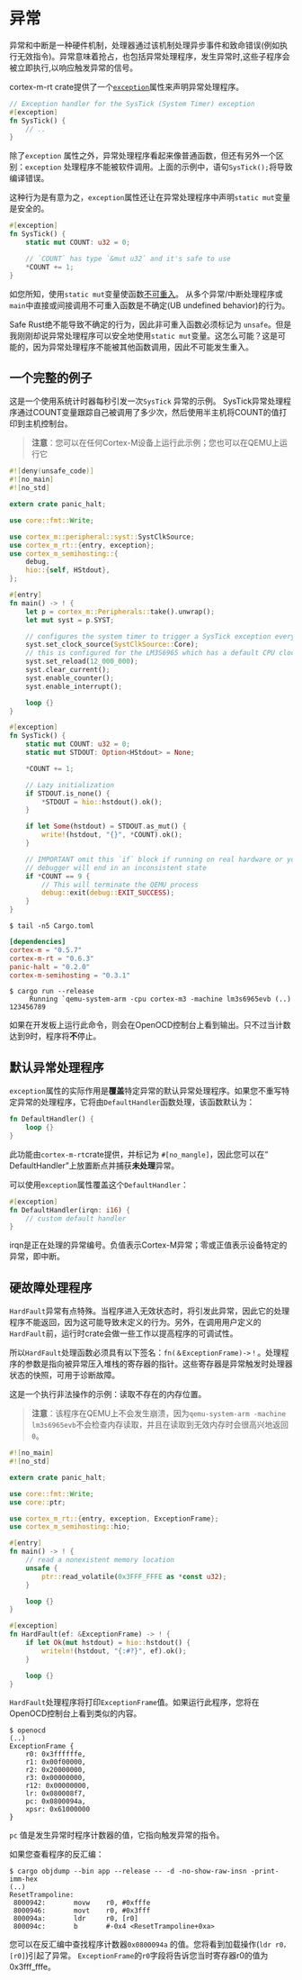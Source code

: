 # 异常

异常和中断是一种硬件机制，处理器通过该机制处理异步事件和致命错误(例如执行无效指令)。异常意味着抢占，也包括异常处理程序，发生异常时,这些子程序会被立即执行,以响应触发异常的信号。

cortex-m-rt crate提供了一个[`exception`]属性来声明异常处理程序。

[`exception`]:https://docs.rs/cortex-m-rt-macros/latest/cortex_m_rt_macros/attr.exception.html

``` rust , ignore
// Exception handler for the SysTick (System Timer) exception
#[exception]
fn SysTick() {
    // ..
}
```

除了`exception` 属性之外，异常处理程序看起来像普通函数，但还有另外一个区别：`exception` 处理程序不能被软件调用。上面的示例中，语句`SysTick();`将导致编译错误。

这种行为是有意为之，`exception`属性还让在异常处理程序中声明`static mut`变量是安全的。

``` rust , ignore
#[exception]
fn SysTick() {
    static mut COUNT: u32 = 0;

    // `COUNT` has type `&mut u32` and it's safe to use
    *COUNT += 1;
}
```

如您所知，使用`static mut`变量使函数[不可重入](https://en.wikipedia.org/wiki/Reentrancy_(computing))。 从多个异常/中断处理程序或`main`中直接或间接调用不可重入函数是不确定(UB undefined behavior)的行为。

Safe Rust绝不能导致不确定的行为，因此非可重入函数必须标记为 `unsafe`。但是我刚刚却说异常处理程序可以安全地使用`static mut`变量。这怎么可能？这是可能的，因为异常处理程序不能被其他函数调用，因此不可能发生重入。

## 一个完整的例子

这是一个使用系统计时器每秒引发一次`SysTick` 异常的示例。 SysTick异常处理程序通过COUNT变量跟踪自己被调用了多少次，然后使用半主机将COUNT的值打印到主机控制台。

> **注意**：您可以在任何Cortex-M设备上运行此示例；您也可以在QEMU上运行它

```rust , ignore
#![deny(unsafe_code)]
#![no_main]
#![no_std]

extern crate panic_halt;

use core::fmt::Write;

use cortex_m::peripheral::syst::SystClkSource;
use cortex_m_rt::{entry, exception};
use cortex_m_semihosting::{
    debug,
    hio::{self, HStdout},
};

#[entry]
fn main() -> ! {
    let p = cortex_m::Peripherals::take().unwrap();
    let mut syst = p.SYST;

    // configures the system timer to trigger a SysTick exception every second
    syst.set_clock_source(SystClkSource::Core);
    // this is configured for the LM3S6965 which has a default CPU clock of 12 MHz
    syst.set_reload(12_000_000);
    syst.clear_current();
    syst.enable_counter();
    syst.enable_interrupt();

    loop {}
}

#[exception]
fn SysTick() {
    static mut COUNT: u32 = 0;
    static mut STDOUT: Option<HStdout> = None;

    *COUNT += 1;

    // Lazy initialization
    if STDOUT.is_none() {
        *STDOUT = hio::hstdout().ok();
    }

    if let Some(hstdout) = STDOUT.as_mut() {
        write!(hstdout, "{}", *COUNT).ok();
    }

    // IMPORTANT omit this `if` block if running on real hardware or your
    // debugger will end in an inconsistent state
    if *COUNT == 9 {
        // This will terminate the QEMU process
        debug::exit(debug::EXIT_SUCCESS);
    }
}
```


``` console
$ tail -n5 Cargo.toml
```

``` toml
[dependencies]
cortex-m = "0.5.7"
cortex-m-rt = "0.6.3"
panic-halt = "0.2.0"
cortex-m-semihosting = "0.3.1"
```

``` console
$ cargo run --release
     Running `qemu-system-arm -cpu cortex-m3 -machine lm3s6965evb (..)
123456789
```

如果在开发板上运行此命令，则会在OpenOCD控制台上看到输出。只不过当计数达到9时，程序将**不**停止。

## 默认异常处理程序

 `exception`属性的实际作用是**覆盖**特定异常的默认异常处理程序。如果您不重写特定异常的处理程序，它将由`DefaultHandler`函数处理，该函数默认为：

``` rust , ignore
fn DefaultHandler() {
    loop {}
}
```

此功能由`cortex-m-rt`crate提供，并标记为 `#[no_mangle]`，因此您可以在“ DefaultHandler”上放置断点并捕获**未处理**异常。

可以使用`exception`属性覆盖这个`DefaultHandler`：

``` rust , ignore
#[exception]
fn DefaultHandler(irqn: i16) {
    // custom default handler
}
```

irqn是正在处理的异常编号。负值表示Cortex-M异常；零或正值表示设备特定的异常，即中断。

## 硬故障处理程序

`HardFault`异常有点特殊。当程序进入无效状态时，将引发此异常，因此它的处理程序不能返回，因为这可能导致未定义的行为。另外，在调用用户定义的`HardFault`前，运行时crate会做一些工作以提高程序的可调试性。

所以`HardFault`处理函数必须具有以下签名：`fn(＆ExceptionFrame)->！`。处理程序的参数是指向被异常压入堆栈的寄存器的指针。这些寄存器是异常触发时处理器状态的快照，可用于诊断故障。

这是一个执行非法操作的示例：读取不存在的内存位置。

> **注意**：该程序在QEMU上不会发生崩溃，因为`qemu-system-arm -machine lm3s6965evb`不会检查内存读取，并且在读取到无效内存时会很高兴地返回`0`。


```rust , ignore
#![no_main]
#![no_std]

extern crate panic_halt;

use core::fmt::Write;
use core::ptr;

use cortex_m_rt::{entry, exception, ExceptionFrame};
use cortex_m_semihosting::hio;

#[entry]
fn main() -> ! {
    // read a nonexistent memory location
    unsafe {
        ptr::read_volatile(0x3FFF_FFFE as *const u32);
    }

    loop {}
}

#[exception]
fn HardFault(ef: &ExceptionFrame) -> ! {
    if let Ok(mut hstdout) = hio::hstdout() {
        writeln!(hstdout, "{:#?}", ef).ok();
    }

    loop {}
}
```

`HardFault`处理程序将打印`ExceptionFrame`值。如果运行此程序，您将在OpenOCD控制台上看到类似的内容。

``` console
$ openocd
(..)
ExceptionFrame {
    r0: 0x3ffffffe,
    r1: 0x00f00000,
    r2: 0x20000000,
    r3: 0x00000000,
    r12: 0x00000000,
    lr: 0x080008f7,
    pc: 0x0800094a,
    xpsr: 0x61000000
}
```

`pc` 值是发生异常时程序计数器的值，它指向触发异常的指令。

如果您查看程序的反汇编：


``` console
$ cargo objdump --bin app --release -- -d -no-show-raw-insn -print-imm-hex
(..)
ResetTrampoline:
 8000942:       movw    r0, #0xfffe
 8000946:       movt    r0, #0x3fff
 800094a:       ldr     r0, [r0]
 800094c:       b       #-0x4 <ResetTrampoline+0xa>
```

您可以在反汇编中查找程序计数器`0x0800094a` 的值。您将看到加载操作(`ldr r0，[r0]`)引起了异常。 `ExceptionFrame`的`r0`字段将告诉您当时寄存器r0的值为0x3fff_fffe。
